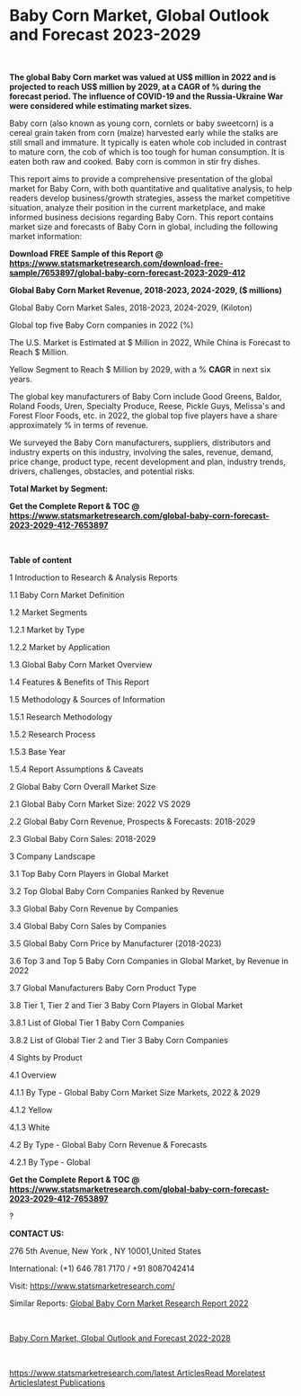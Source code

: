 <h1>Baby Corn Market, Global Outlook and Forecast 2023-2029</h1><br/><p><strong>The global Baby Corn market was valued at US$ million in 2022 and is projected to reach US$ million by 2029, at a <strong>CAGR</strong> of % during the forecast period. The influence of COVID-19 and the Russia-Ukraine War were considered while estimating market sizes.</strong></p>
 
 
 
 <p>Baby corn (also known as young corn, cornlets or baby sweetcorn) is a cereal grain taken from corn (maize) harvested early while the stalks are still small and immature. It typically is eaten whole cob included in contrast to mature corn, the cob of which is too tough for human consumption. It is eaten both raw and cooked. Baby corn is common in stir fry dishes.</p>
 
 
 
 <p>This report aims to provide a comprehensive presentation of the global market for Baby Corn, with both quantitative and qualitative analysis, to help readers develop business/growth strategies, assess the market competitive situation, analyze their position in the current marketplace, and make informed business decisions regarding Baby Corn. This report contains market size and forecasts of Baby Corn in global, including the following market information:</p>
 
 
 
 <p><strong>Download FREE Sample of this Report @ <a href="https://www.statsmarketresearch.com/download-free-sample/7653897/global-baby-corn-forecast-2023-2029-412">https://www.statsmarketresearch.com/download-free-sample/7653897/global-baby-corn-forecast-2023-2029-412</a></strong></p>
 
 
 
 <p><strong>Global Baby Corn Market Revenue, 2018-2023, 2024-2029, ($ millions)</strong></p>
 
 
 
 <p>Global Baby Corn Market Sales, 2018-2023, 2024-2029, (Kiloton)</p>
 
 
 
 <p>Global top five Baby Corn companies in 2022 (%)</p>
 
 
 
 <p>The U.S. Market is Estimated at $ Million in 2022, While China is Forecast to Reach $ Million.</p>
 
 
 
 <p>Yellow Segment to Reach $ Million by 2029, with a % <strong>CAGR</strong> in next six years.</p>
 
 
 
 <p>The global key manufacturers of Baby Corn include Good Greens, Baldor, Roland Foods, Uren, Specialty Produce, Reese, Pickle Guys, Melissa&#39;s and Forest Floor Foods, etc. in 2022, the global top five players have a share approximately % in terms of revenue.</p>
 
 
 
 <p>We surveyed the Baby Corn manufacturers, suppliers, distributors and industry experts on this industry, involving the sales, revenue, demand, price change, product type, recent development and plan, industry trends, drivers, challenges, obstacles, and potential risks.</p>
 
 
 
 <p><strong>Total Market by Segment:</strong></p>
 
 
 
 <div><b>Get the Complete Report & TOC @ <a href="https://www.statsmarketresearch.com/global-baby-corn-forecast-2023-2029-412-7653897">https://www.statsmarketresearch.com/global-baby-corn-forecast-2023-2029-412-7653897</a></b></div>
 
 
 
 <p><br />
 
 <b>Table of content</b></p>
 
 
 
 <p>1 Introduction to Research & Analysis Reports<br />
 
 1.1 Baby Corn Market Definition<br />
 
 1.2 Market Segments<br />
 
 1.2.1 Market by Type<br />
 
 1.2.2 Market by Application<br />
 
 1.3 Global Baby Corn Market Overview<br />
 
 1.4 Features & Benefits of This Report<br />
 
 1.5 Methodology & Sources of Information<br />
 
 1.5.1 Research Methodology<br />
 
 1.5.2 Research Process<br />
 
 1.5.3 Base Year<br />
 
 1.5.4 Report Assumptions & Caveats<br />
 
 2 Global Baby Corn Overall Market Size<br />
 
 2.1 Global Baby Corn Market Size: 2022 VS 2029<br />
 
 2.2 Global Baby Corn Revenue, Prospects & Forecasts: 2018-2029<br />
 
 2.3 Global Baby Corn Sales: 2018-2029<br />
 
 3 Company Landscape<br />
 
 3.1 Top Baby Corn Players in Global Market<br />
 
 3.2 Top Global Baby Corn Companies Ranked by Revenue<br />
 
 3.3 Global Baby Corn Revenue by Companies<br />
 
 3.4 Global Baby Corn Sales by Companies<br />
 
 3.5 Global Baby Corn Price by Manufacturer (2018-2023)<br />
 
 3.6 Top 3 and Top 5 Baby Corn Companies in Global Market, by Revenue in 2022<br />
 
 3.7 Global Manufacturers Baby Corn Product Type<br />
 
 3.8 Tier 1, Tier 2 and Tier 3 Baby Corn Players in Global Market<br />
 
 3.8.1 List of Global Tier 1 Baby Corn Companies<br />
 
 3.8.2 List of Global Tier 2 and Tier 3 Baby Corn Companies<br />
 
 4 Sights by Product<br />
 
 4.1 Overview<br />
 
 4.1.1 By Type - Global Baby Corn Market Size Markets, 2022 & 2029<br />
 
 4.1.2 Yellow<br />
 
 4.1.3 White<br />
 
 4.2 By Type - Global Baby Corn Revenue & Forecasts<br />
 
 4.2.1 By Type - Global</p>
 
 
 
 <div><b>Get the Complete Report & TOC @ <a href="https://www.statsmarketresearch.com/global-baby-corn-forecast-2023-2029-412-7653897">https://www.statsmarketresearch.com/global-baby-corn-forecast-2023-2029-412-7653897</a></b></div>
 
 
 
 <p>? </p>
 
 
 
 <p><b>CONTACT US:</b><br />
 
 276 5th Avenue, New York , NY 10001,United States<br />
 
 International: (+1) 646 781 7170 / +91 8087042414<br />
 
 Visit: <a href="https://www.statsmarketresearch.com/">https://www.statsmarketresearch.com/</a><br />
 
 Similar Reports: <a href="https://www.statsmarketresearch.com/global-baby-corn-forecast-2023-2029-412-7653897">Global Baby Corn Market Research Report 2022</a><br />
 
 <br />
 
 <a href="https://www.statsmarketresearch.com/global-baby-corn-forecast-2023-2029-412-7653897">Baby Corn Market, Global Outlook and Forecast 2022-2028</a><br />
 
 <br />
 
 <a href="https://gyeongbokgung.com">https://www.statsmarketresearch.com/</a><a href="https://hallyeomaritime.com">latest Articles</a><a href="https://jingwansa.com">Read More</a><a href="https://nguoiviet.jp/">latest Articles</a><a href="https://www.intelmarketresearch.com/">latest Publications</a></p>